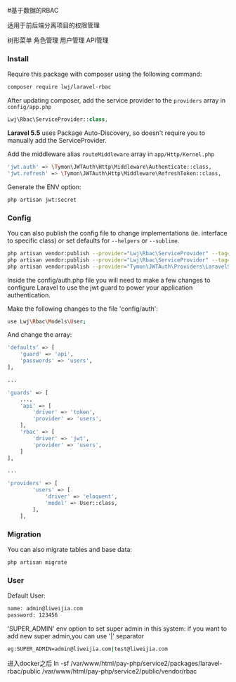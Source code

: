#基于数据的RBAC

适用于前后端分离项目的权限管理


树形菜单
角色管理
用户管理
API管理

### Install
Require this package with composer using the following command:

```bash
composer require lwj/laravel-rbac
```

After updating composer, add the service provider to the `providers` array in `config/app.php`

```php
Lwj\Rbac\ServiceProvider::class,
```
**Laravel 5.5** uses Package Auto-Discovery, so doesn't require you to manually add the ServiceProvider.

Add the middleware alias `routeMiddleware` array in `app/Http/Kernel.php`

```bash
'jwt.auth' => \Tymon\JWTAuth\Http\Middleware\Authenticate::class,
'jwt.refresh' => \Tymon\JWTAuth\Http\Middleware\RefreshToken::class,
```

Generate the ENV option:

```bash
php artisan jwt:secret
```

### Config

You can also publish the config file to change implementations (ie. interface to specific class) or set defaults for `--helpers` or `--sublime`.

```bash
php artisan vendor:publish --provider="Lwj\Rbac\ServiceProvider" --tag=config
php artisan vendor:publish --provider="Lwj\Rbac\ServiceProvider" --tag=assets
php artisan vendor:publish --provider="Tymon\JWTAuth\Providers\LaravelServiceProvider"
```

Inside the config/auth.php file you will need to make a few changes to configure Laravel to use the jwt guard to power your application authentication.

Make the following changes to the file 'config/auth':

```bash
use Lwj\Rbac\Models\User;
```

And change the array:

```bash
'defaults' => [
    'guard' => 'api',
    'passwords' => 'users',
],

...

'guards' => [
    ...,
    'api' => [
        'driver' => 'token',
        'provider' => 'users',
    ],
    'rbac' => [
        'driver' => 'jwt',
        'provider' => 'users',
    ]
],

...

'providers' => [
        'users' => [
            'driver' => 'eloquent',
            'model' => User::class,
        ],
    ],
```

### Migration

You can also migrate tables and base data:

```bash
php artisan migrate
```

### User

Default User:

```bash
name: admin@liweijia.com
password: 123456
```

'SUPER_ADMIN' env option to set super admin in this system:
if you want to add new super admin,you can use '|' separator
 
```bash
eg:SUPER_ADMIN=admin@liweijia.com|test@liweijia.com
```


进入docker之后
ln -sf /var/www/html/pay-php/service2/packages/laravel-rbac/public /var/www/html/pay-php/service2/public/vendor/rbac
